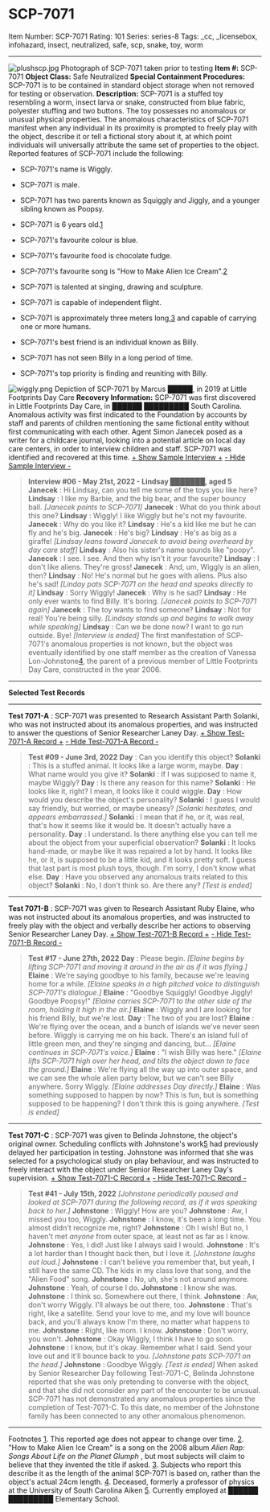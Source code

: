# SCP-7071
Item Number: SCP-7071
Rating: 101
Series: series-8
Tags: _cc, _licensebox, infohazard, insect, neutralized, safe, scp, snake, toy, worm

---

![plushscp.jpg](https://scp-wiki.wdfiles.com/local--files/scp-7071/plushscp.jpg)
Photograph of SCP-7071 taken prior to testing
**Item #:** SCP-7071
**Object Class:** Safe Neutralized
**Special Containment Procedures:** SCP-7071 is to be contained in standard object storage when not removed for testing or observation.
**Description:** SCP-7071 is a stuffed toy resembling a worm, insect larva or snake, constructed from blue fabric, polyester stuffing and two buttons. The toy possesses no anomalous or unusual physical properties.
The anomalous characteristics of SCP-7071 manifest when any individual in its proximity is prompted to freely play with the object, describe it or tell a fictional story about it, at which point individuals will universally attribute the same set of properties to the object. Reported features of SCP-7071 include the following:
  * SCP-7071's name is Wiggly.

  * SCP-7071 is male.

  * SCP-7071 has two parents known as Squiggly and Jiggly, and a younger sibling known as Poopsy.

  * SCP-7071 is 6 years old.[1](javascript:;)

  * SCP-7071's favourite colour is blue.

  * SCP-7071's favourite food is chocolate fudge.

  * SCP-7071's favourite song is "How to Make Alien Ice Cream".[2](javascript:;)

  * SCP-7071 is talented at singing, drawing and sculpture.

  * SCP-7071 is capable of independent flight.

  * SCP-7071 is approximately three meters long,[3](javascript:;) and capable of carrying one or more humans.

  * SCP-7071's best friend is an individual known as Billy.

  * SCP-7071 has not seen Billy in a long period of time.

  * SCP-7071's top priority is finding and reuniting with Billy.

![wiggly.png](https://scp-wiki.wdfiles.com/local--files/scp-7071/wiggly.png)
Depiction of SCP-7071 by Marcus █████, in 2019 at Little Footprints Day Care
**Recovery Information:** SCP-7071 was first discovered in Little Footprints Day Care, in ██████ █████████ South Carolina. Anomalous activity was first indicated to the Foundation by accounts by staff and parents of children mentioning the same fictional entity without first communicating with each other.
Agent Simon Janecek posed as a writer for a childcare journal, looking into a potential article on local day care centers, in order to interview children and staff. SCP-7071 was identified and recovered at this time.
[\+ Show Sample Interview +](javascript:;)
[\- Hide Sample Interview -](javascript:;)
> **Interview #06 - May 21st, 2022 - Lindsay ███████, aged 5**
> **Janecek** : Hi Lindsay, can you tell me some of the toys you like here?
> **Lindsay** : I like my Barbie, and the big bear, and the super bouncy ball.
> _[Janecek points to SCP-7071]_
> **Janecek** : What do you think about this one?
> **Lindsay** : Wiggly! I like Wiggly but he's not my favourite.
> **Janecek** : Why do you like it?
> **Lindsay** : He's a kid like me but he can fly and he's big.
> **Janecek** : He's big?
> **Lindsay** : He's as big as a giraffe!
> _[Lindsay leans toward Janecek to avoid being overheard by day care staff]_
> **Lindsay** : Also his sister's name sounds like "poopy".
> **Janecek** : I see. I see. And then why isn't it your favourite?
> **Lindsay** : I don't like aliens. They're gross!
> **Janecek** : And, um, Wiggly is an alien, then?
> **Lindsay** : No! He's normal but he goes with aliens. Plus also he's sad!
> _[Linday pats SCP-7071 on the head and speaks directly to it]_
> **Lindsay** : Sorry Wiggly!
> **Janecek** : Why is he sad?
> **Lindsay** : He only ever wants to find Billy. It's boring.
> _[Janecek points to SCP-7071 again]_
> **Janecek** : The toy wants to find someone?
> **Lindsay** : Not for real! You're being silly.
> _[Lindsay stands up and begins to walk away while speaking]_
> **Lindsay** : Can we be done now? I want to go run outside. Bye!
> _[Interview is ended]_
The first manifestation of SCP-7071's anomalous properties is not known, but the object was eventually identified by one staff member as the creation of Vanessa Lon-Johnstone[4](javascript:;), the parent of a previous member of Little Footprints Day Care, constructed in the year 2006.
* * *
**Selected Test Records**
* * *
**Test 7071-A** : SCP-7071 was presented to Research Assistant Parth Solanki, who was not instructed about its anomalous properties, and was instructed to answer the questions of Senior Researcher Laney Day.
[\+ Show Test-7071-A Record +](javascript:;)
[\- Hide Test-7071-A Record -](javascript:;)
> **Test #09 - June 3rd, 2022**
> **Day** : Can you identify this object?
> **Solanki** : This is a stuffed animal. It looks like a large worm, maybe.
> **Day** : What name would you give it?
> **Solanki** : If I was supposed to name it, maybe Wiggly?
> **Day** : Is there any reason for this name?
> **Solanki** : He looks like it, right? I mean, it looks like it could wiggle.
> **Day** : How would you describe the object's personality?
> **Solanki** : I guess I would say friendly, but worried, or maybe uneasy?
> _[Solanki hesitates, and appears embarrassed.]_
> **Solanki** : I mean that if he, or it, was real, that's how it seems like it would be. It doesn't actually have a personality.
> **Day** : I understand. Is there anything else you can tell me about the object from your superficial observation?
> **Solanki** : It looks hand-made, or maybe like it was repaired a lot by hand. It looks like he, or it, is supposed to be a little kid, and it looks pretty soft. I guess that last part is most plush toys, though. I'm sorry, I don't know what else.
> **Day** : Have you observed any anomalous traits related to this object?
> **Solanki** : No, I don't think so. Are there any?
> _[Test is ended]_
* * *
**Test 7071-B** : SCP-7071 was given to Research Assistant Ruby Elaine, who was not instructed about its anomalous properties, and was instructed to freely play with the object and verbally describe her actions to observing Senior Researcher Laney Day.
[\+ Show Test-7071-B Record +](javascript:;)
[\- Hide Test-7071-B Record -](javascript:;)
> **Test #17 - June 27th, 2022**
> **Day** : Please begin.
> _[Elaine begins by lifting SCP-7071 and moving it around in the air as if it was flying.]_
> **Elaine** : We're saying goodbye to his family, because we're leaving home for a while.
> _[Elaine speaks in a high pitched voice to distinguish SCP-7071's dialogue.]_
> **Elaine** : "Goodbye Squiggly! Goodbye Jiggly! Goodbye Poopsy!"
> _[Elaine carries SCP-7071 to the other side of the room, holding it high in the air.]_
> **Elaine** : Wiggly and I are looking for his friend Billy, but we're lost.
> **Day** : The two of you are lost?
> **Elaine** : We're flying over the ocean, and a bunch of islands we've never seen before. Wiggly is carrying me on his back. There's an island full of little green men, and they're singing and dancing, but…
> _[Elaine continues in SCP-7071's voice.]_
> **Elaine** : "I wish Billy was here."
> _[Elaine lifts SCP-7071 high over her head, and tilts the object down to face the ground.]_
> **Elaine** : We're flying all the way up into outer space, and we can see the whole alien party below, but we can't see Billy anywhere. Sorry Wiggly.
> _[Elaine addresses Day directly.]_
> **Elaine** : Was something supposed to happen by now? This is fun, but is something supposed to be happening? I don't think this is going anywhere.
> _[Test is ended]_
* * *
**Test 7071-C** : SCP-7071 was given to Belinda Johnstone, the object's original owner. Scheduling conflicts with Johnstone's work[5](javascript:;) had previously delayed her participation in testing.
Johnstone was informed that she was selected for a psychological study on play behaviour, and was instructed to freely interact with the object under Senior Researcher Laney Day's supervision.
[\+ Show Test-7071-C Record +](javascript:;)
[\- Hide Test-7071-C Record -](javascript:;)
> **Test #41 - July 15th, 2022**
> _[Johnstone periodically paused and looked at SCP-7071 during the following record, as if it was speaking back to her.]_
> **Johnstone** : Wiggly! How are you?
> **Johnstone** : Aw, I missed you too, Wiggly.
> **Johnstone** : I know, it's been a long time. You almost didn't recognize me, right?
> **Johnstone** : Oh I wish! But no, I haven't met _anyone_ from outer space, at least not as far as I know.
> **Johnstone** : Yes, I did! Just like I always said I would.
> **Johnstone** : It's a lot harder than I thought back then, but I love it.
> _[Johnstone laughs out loud.]_
> **Johnstone** : I can't believe you remember that, but yeah, I still have the same CD. The kids in my class love that song, and the "Alien Food" song.
> **Johnstone** : No, uh, she's not around anymore.
> **Johnstone** : Yeah, of course I do.
> **Johnstone** : I know she was.
> **Johnstone** : I think so. Somewhere out there, I think.
> **Johnstone** : Aw, don't worry Wiggly. I'll always be out there, too.
> **Johnstone** : That's right, like a satellite. Send your love to me, and my love will bounce back, and you'll always know I'm there, no matter what happens to me.
> **Johnstone** : Right, like mom. I know.
> **Johnstone** : Don't worry, you won't.
> **Johnstone** : Okay Wiggly, I think I have to go soon.
> **Johnstone** : I know, but it's okay. Remember what I said. Send your love out and it'll bounce back to you.
> _[Johnstone pats SCP-7071 on the head.]_
> **Johnstone** : Goodbye Wiggly.
> _[Test is ended]_
When asked by Senior Researcher Day following Test-7071-C, Belinda Johnstone reported that she was only pretending to converse with the object, and that she did not consider any part of the encounter to be unusual.
SCP-7071 has not demonstrated any anomalous properties since the completion of Test-7071-C. To this date, no member of the Johnstone family has been connected to any other anomalous phenomenon.
* * *
Footnotes
[1](javascript:;). This reported age does not appear to change over time.
[2](javascript:;). "How to Make Alien Ice Cream" is a song on the 2008 album _Alien Rap: Songs About Life on the Planet Glumph_ , but most subjects will claim to believe that they invented the title if asked.
[3](javascript:;). Subjects who report this describe it as the length of the animal SCP-7071 is based on, rather than the object's actual 24cm length.
[4](javascript:;). Deceased, formerly a professor of physics at the University of South Carolina Aiken
[5](javascript:;). Currently employed at ██████ █████████ Elementary School.